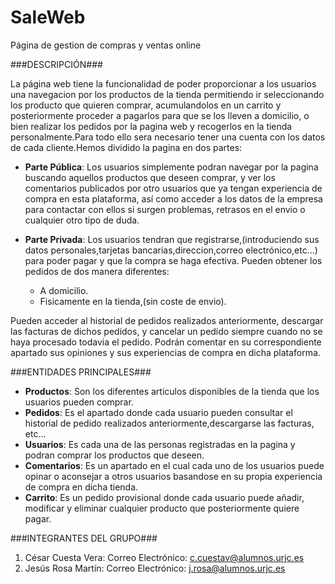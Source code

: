 # SaleWeb
Página de gestion de compras y ventas online

###DESCRIPCIÓN###

La página web tiene la funcionalidad de poder proporcionar a los usuarios una navegacion por los productos de la tienda permitiendo ir seleccionando los producto que quieren comprar, acumulandolos en un carrito y posteriormente proceder a pagarlos para que se los lleven a domicilio, o bien realizar los pedidos por la pagina web y recogerlos en la tienda personalmente.Para todo ello sera necesario tener una cuenta con los datos de cada cliente.Hemos dividido la pagina en dos partes:

- **Parte Pública**: Los usuarios simplemente podran navegar por la pagina buscando aquellos productos que deseen comprar, y ver los comentarios publicados por otro usuarios que ya tengan experiencia de compra en esta plataforma, así como acceder a los datos de la empresa para contactar con ellos si surgen problemas, retrasos en el envio o cualquier otro tipo de duda.

- **Parte Privada**: Los usuarios tendran que registrarse,(introduciendo sus datos personales,tarjetas bancarias,direccion,correo electrónico,etc...) para poder pagar y que la compra se haga efectiva. Pueden obtener los pedidos de dos manera diferentes:

  * A domicilio.
  * Fisicamente en la tienda,(sin coste de envio).
  
 Pueden acceder al historial de pedidos realizados anteriormente, descargar las facturas de dichos pedidos, y cancelar un pedido siempre cuando no se haya procesado todavia el pedido. Podrán comentar en su correspondiente apartado sus opiniones y sus experiencias de compra en dicha plataforma.
 
###ENTIDADES PRINCIPALES###
- **Productos**: Son los diferentes articulos disponibles de la tienda que los usuarios pueden comprar.
- **Pedidos**: Es el apartado donde cada usuario pueden consultar el historial de pedido realizados anteriormente,descargarse las facturas, etc...
- **Usuarios**: Es cada una de las personas registradas en la pagina y podran comprar los productos que deseen.
- **Comentarios**: Es un apartado en el cual cada uno de los usuarios puede  opinar o aconsejar a otros usuarios basandose en su propia experiencia de compra en dicha tienda.
- **Carrito**: Es un pedido provisional donde cada usuario puede añadir, modificar y eliminar cualquier producto que posteriormente quiere pagar.

###INTEGRANTES DEL GRUPO###
1. César Cuesta Vera: Correo Electrónico: c.cuestav@alumnos.urjc.es
2. Jesús Rosa Martín: Correo Electrónico: j.rosa@alumnos.urjc.es
